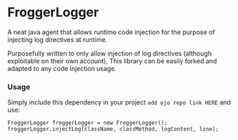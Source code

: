 # FroggerLogger
A neat java agent that allows runtime code injection for the purpose of injecting log directives at runtime.

Purposefully written to only allow injection of log directives (although exploitable on their own account), 
This library can be easily forked and adapted to any code injection usage.   


### Usage
Simply include this dependency in your project `add ojo repo link HERE` and use:
```
FroggerLogger froggerLogger = new FroggerLogger();
froggerLogger.injectLog(className, classMethod, logContent, line);
```
